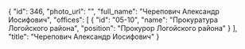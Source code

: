 {
    "id": 346,
    "photo_url": "",
    "full_name": "Черепович Александр Иосифович",
    "offices": [
        {
            "id": "05-10",
            "name": "Прокуратура Логойского района",
            "position": "Прокурор Логойского района"
        }
    ],
    "title": "Черепович Александр Иосифович"
}